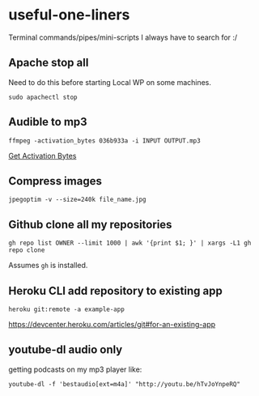 # useful-one-liners
Terminal commands/pipes/mini-scripts I always have to search for :/

## Apache stop all

Need to do this before starting Local WP on some machines.

`sudo apachectl stop`

## Audible to mp3

`ffmpeg -activation_bytes 036b933a -i INPUT OUTPUT.mp3`

[Get Activation Bytes](https://audible-converter.ml)

## Compress images

`jpegoptim -v --size=240k file_name.jpg`

## Github clone all my repositories

`gh repo list OWNER --limit 1000 | awk '{print $1; }' | xargs -L1 gh repo clone`

Assumes `gh` is installed.

## Heroku CLI add repository to existing app

`heroku git:remote -a example-app`

<https://devcenter.heroku.com/articles/git#for-an-existing-app>

## youtube-dl audio only

getting podcasts on my mp3 player like:

`youtube-dl -f 'bestaudio[ext=m4a]' "http://youtu.be/hTvJoYnpeRQ"`
